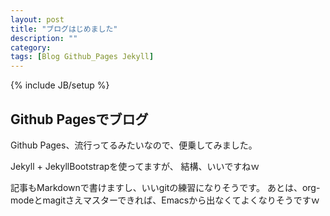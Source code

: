 ```yaml
---
layout: post
title: "ブログはじめました"
description: ""
category: 
tags: [Blog Github_Pages Jekyll]
---
```

{% include JB/setup %}
## Github Pagesでブログ
Github Pages、流行ってるみたいなので、便乗してみました。

Jekyll + JekyllBootstrapを使ってますが、
結構、いいですねｗ
<!-- more -->

記事もMarkdownで書けますし、いいgitの練習になりそうです。
あとは、org-modeとmagitさえマスターできれば、Emacsから出なくてよくなりそうですｗ
